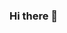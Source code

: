 ### Hi there 👋

<!--
**Jack177/Jack177** is a ✨ _special_ ✨ repository because its `README.md` (this file) appears on your GitHub profile.

Here are some ideas to get you started:

- 🔎 I’m currently working on cleaning spatial and temporal data, polygon shapefiles, creating maps (static and interactive), creating website App, ...
- 📚 I’m currently learning Data Management Plan, Darwin Core Standard, How to write scientific articles, ...

-->
